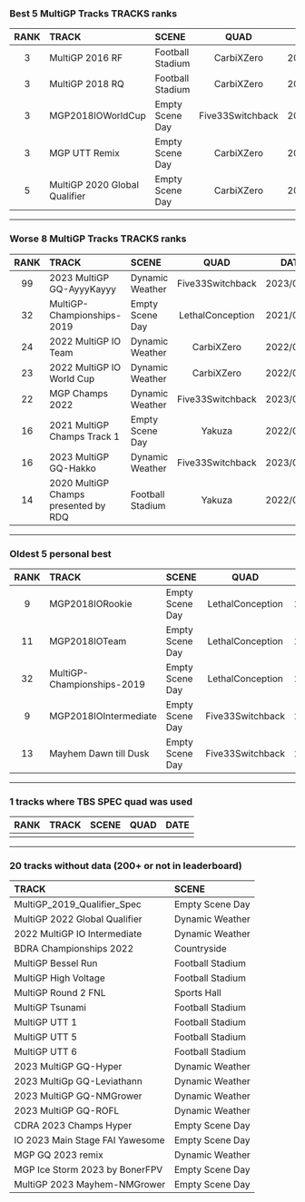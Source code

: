 ### Best 5 MultiGP Tracks TRACKS ranks
|RANK|TRACK|SCENE|QUAD|DATE|
|:---:|:---|:---|:---:|:---:|
|3|MultiGP 2016 RF|Football Stadium|CarbiXZero|2022/10/29|
|3|MultiGP 2018 RQ|Football Stadium|CarbiXZero|2022/10/30|
|3|MGP2018IOWorldCup|Empty Scene Day|Five33Switchback|2022/10/25|
|3|MGP UTT Remix|Empty Scene Day|CarbiXZero|2022/05/26|
|5|MultiGP 2020 Global Qualifier|Empty Scene Day|CarbiXZero|2022/10/31|
---
### Worse 8 MultiGP Tracks TRACKS ranks
|RANK|TRACK|SCENE|QUAD|DATE|
|:---:|:---|:---|:---:|:---:|
|99|2023 MultiGP GQ-AyyyKayyy|Dynamic Weather|Five33Switchback|2023/04/05|
|32|MultiGP-Championships-2019|Empty Scene Day|LethalConception|2021/01/12|
|24|2022 MultiGP IO Team|Dynamic Weather|CarbiXZero|2022/06/11|
|23|2022 MultiGP IO World Cup|Dynamic Weather|CarbiXZero|2022/06/11|
|22|MGP Champs 2022|Dynamic Weather|Five33Switchback|2023/04/18|
|16|2021 MultiGP Champs Track 1|Empty Scene Day|Yakuza|2022/04/12|
|16|2023 MultiGP GQ-Hakko|Dynamic Weather|Five33Switchback|2023/04/08|
|14|2020 MultiGP Champs presented by RDQ|Football Stadium|Yakuza|2022/04/11|
---
### Oldest 5 personal best
|RANK|TRACK|SCENE|QUAD|DATE|
|:---:|:---|:---|:---:|:---:|
|9|MGP2018IORookie|Empty Scene Day|LethalConception|2021/01/11|
|11|MGP2018IOTeam|Empty Scene Day|LethalConception|2021/01/11|
|32|MultiGP-Championships-2019|Empty Scene Day|LethalConception|2021/01/12|
|9|MGP2018IOIntermediate|Empty Scene Day|Five33Switchback|2021/03/22|
|13|Mayhem Dawn till Dusk|Empty Scene Day|Five33Switchback|2021/03/23|
---
### 1 tracks where TBS SPEC quad was used
|RANK|TRACK|SCENE|QUAD|DATE|
|:---:|:---|:---|:---:|:---:|
||||||
---
### 20 tracks without data (200+ or not in leaderboard)
|TRACK|SCENE|
|:---|:---|
|MultiGP_2019_Qualifier_Spec|Empty Scene Day|
|MultiGP 2022 Global Qualifier|Dynamic Weather|
|2022 MultiGP IO Intermediate|Dynamic Weather|
|BDRA Championships 2022|Countryside|
|MultiGP Bessel Run|Football Stadium|
|MultiGP High Voltage|Football Stadium|
|MultiGP Round 2 FNL|Sports Hall|
|MultiGP Tsunami|Football Stadium|
|MultiGP UTT 1|Football Stadium|
|MultiGP UTT 5|Football Stadium|
|MultiGP UTT 6|Football Stadium|
|2023 MultiGP GQ-Hyper|Dynamic Weather|
|2023 MultiGp GQ-Leviathann|Dynamic Weather|
|2023 MultiGP GQ-NMGrower|Dynamic Weather|
|2023 MultiGP GQ-ROFL|Dynamic Weather|
|CDRA 2023  Champs Hyper|Empty Scene Day|
|IO 2023 Main Stage FAI Yawesome|Empty Scene Day|
|MGP GQ 2023 remix|Dynamic Weather|
|MGP Ice Storm 2023 by BonerFPV|Empty Scene Day|
|MultiGP 2023 Mayhem-NMGrower|Empty Scene Day|
